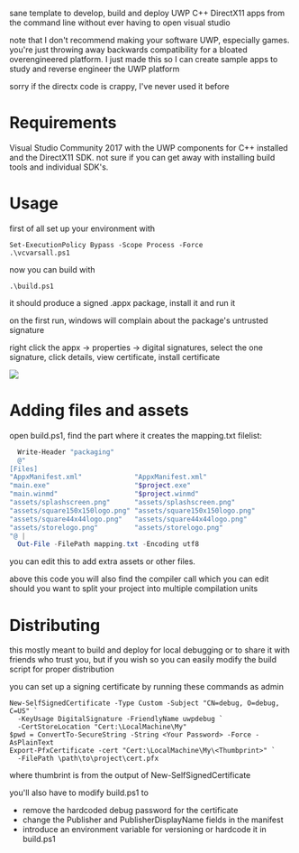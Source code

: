 sane template to develop, build and deploy UWP C++ DirectX11 apps from the
command line without ever having to open visual studio

note that I don't recommend making your software UWP, especially games.
you're just throwing away backwards compatibility for a bloated
overengineered platform. I just made this so I can create sample apps to
study and reverse engineer the UWP platform

sorry if the directx code is crappy, I've never used it before

# Requirements
Visual Studio Community 2017 with the UWP components for C++ installed and
the DirectX11 SDK. not sure if you can get away with installing build tools
and individual SDK's.

# Usage
first of all set up your environment with

```
Set-ExecutionPolicy Bypass -Scope Process -Force
.\vcvarsall.ps1
```

now you can build with

```
.\build.ps1
```

it should produce a signed .appx package, install it and run it

on the first run, windows will complain about the package's untrusted
signature

right click the appx -> properties -> digital signatures, select the
one signature, click details, view certificate, install certificate

![](https://i.imgur.com/Y27r65n.png)

# Adding files and assets
open build.ps1, find the part where it creates the mapping.txt filelist:

```ps1
  Write-Header "packaging"
  @"
[Files]
"AppxManifest.xml"             "AppxManifest.xml"
"main.exe"                     "$project.exe"
"main.winmd"                   "$project.winmd"
"assets/splashscreen.png"      "assets/splashscreen.png"
"assets/square150x150logo.png" "assets/square150x150logo.png"
"assets/square44x44logo.png"   "assets/square44x44logo.png"
"assets/storelogo.png"         "assets/storelogo.png"
"@ |
  Out-File -FilePath mapping.txt -Encoding utf8
```

you can edit this to add extra assets or other files.

above this code you will also find the compiler call which you can edit
should you want to split your project into multiple compilation units

# Distributing
this mostly meant to build and deploy for local debugging or to share it
with friends who trust you, but if you wish so you can easily modify the
build script for proper distribution

you can set up a signing certificate by running these commands as admin

```
New-SelfSignedCertificate -Type Custom -Subject "CN=debug, O=debug, C=US" `
  -KeyUsage DigitalSignature -FriendlyName uwpdebug `
  -CertStoreLocation "Cert:\LocalMachine\My"
$pwd = ConvertTo-SecureString -String <Your Password> -Force -AsPlainText
Export-PfxCertificate -cert "Cert:\LocalMachine\My\<Thumbprint>" `
  -FilePath \path\to\project\cert.pfx
```

where thumbrint is from the output of New-SelfSignedCertificate

you'll also have to modify build.ps1 to
* remove the hardcoded debug password for the certificate
* change the Publisher and PublisherDisplayName fields in the manifest
* introduce an environment variable for versioning or hardcode it in
  build.ps1
